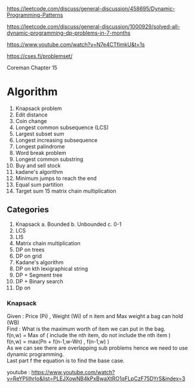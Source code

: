 https://leetcode.com/discuss/general-discussion/458695/Dynamic-Programming-Patterns

https://leetcode.com/discuss/general-discussion/1000929/solved-all-dynamic-programming-dp-problems-in-7-months

https://www.youtube.com/watch?v=N7e4CTfimkU&t=1s

https://cses.fi/problemset/

Coreman
Chapter 15

# Algorithm

1. Knapsack problem
2. Edit distance
3. Coin change
4. Longest common subsequence (LCS)
5. Largest subset sum
6. Longest increasing subsequence
7. Longest palindrome
8. Word break problem
9. Longest common substring
10. Buy and sell stock
11. kadane's algorithm
12. Minimum jumps to reach the end
13. Equal sum partition
14. Target sum 15 matrix chain multiplication


## Categories

1. Knapsack
   a. Bounded
   b. Unbounded
   c. 0-1
2. LCS
3. LIS
4. Matrix chain multiplication
5. DP on trees
6. DP on grid
7. Kadane's algorithm
8. DP on kth lexigraphical string 
9. DP + Segment tree
10. DP + Binary search 
11. Dp on


### Knapsack
Given : Price (Pi) , Weight (Wi) of n item and Max weight a bag can hold (WB)  
Find : What is the maximum worth of item we can put in the bag.  
f(n,w) = Max of ( include the nth item, do not include the nth item )  
f(n,w) = max(Pn + f(n-1,w-Wn) , f(n-1,w) )  
As we can see there are overlapping sub problems hence we need to use dynamic programming.  
Last part f the equation is to find the base case.  

youtube : https://www.youtube.com/watch?v=ReYPIilhrIo&list=PLEJXowNB4kPxBwaXtRO1qFLpCzF75DYrS&index=3


